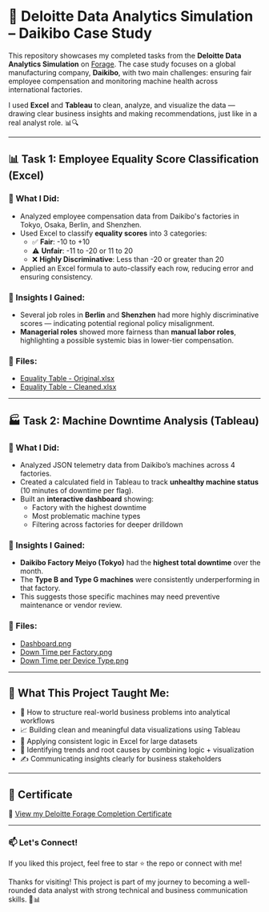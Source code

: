 # 💼 Deloitte Data Analytics Simulation – Daikibo Case Study

This repository showcases my completed tasks from the **Deloitte Data Analytics Simulation** on [Forage](https://www.theforage.com/). The case study focuses on a global manufacturing company, **Daikibo**, with two main challenges: ensuring fair employee compensation and monitoring machine health across international factories.

I used **Excel** and **Tableau** to clean, analyze, and visualize the data — drawing clear business insights and making recommendations, just like in a real analyst role. 📊🔍

---

## 📊 Task 1: Employee Equality Score Classification (Excel)

### 🔧 What I Did:
- Analyzed employee compensation data from Daikibo's factories in Tokyo, Osaka, Berlin, and Shenzhen.
- Used Excel to classify **equality scores** into 3 categories:
  - ✅ **Fair**: -10 to +10
  - ⚠️ **Unfair**: -11 to -20 or 11 to 20
  - ❌ **Highly Discriminative**: Less than -20 or greater than 20
- Applied an Excel formula to auto-classify each row, reducing error and ensuring consistency.

### 📌 Insights I Gained:
- Several job roles in **Berlin** and **Shenzhen** had more highly discriminative scores — indicating potential regional policy misalignment.
- **Managerial roles** showed more fairness than **manual labor roles**, highlighting a possible systemic bias in lower-tier compensation.

### 📁 Files:
- [Equality Table - Original.xlsx](equality-score-analysis/Equality%20Table%20-%20Original.xlsx)
- [Equality Table - Cleaned.xlsx](equality-score-analysis/Equality%20Table%20-%20Cleaned.xlsx)


---

## 🏭 Task 2: Machine Downtime Analysis (Tableau)

### 🔧 What I Did:
- Analyzed JSON telemetry data from Daikibo’s machines across 4 factories.
- Created a calculated field in Tableau to track **unhealthy machine status** (10 minutes of downtime per flag).
- Built an **interactive dashboard** showing:
  - Factory with the highest downtime
  - Most problematic machine types
  - Filtering across factories for deeper drilldown

### 📌 Insights I Gained:
- **Daikibo Factory Meiyo (Tokyo)** had the **highest total downtime** over the month.
- The **Type B and Type G machines** were consistently underperforming in that factory.
- This suggests those specific machines may need preventive maintenance or vendor review.

### 📁 Files:
- [Dashboard.png](machine-downtime-analysis/Dashboard.png)
- [Down Time per Factory.png](machine-downtime-analysis/Down%20Time%20per%20Factory.png)
- [Down Time per Device Type.png](machine-downtime-analysis/Down%20Time%20per%20Device%20Type.png)


---

## 🧠 What This Project Taught Me:
- 📌 How to structure real-world business problems into analytical workflows
- 📈 Building clean and meaningful data visualizations using Tableau
- 🧹 Applying consistent logic in Excel for large datasets
- 🎯 Identifying trends and root causes by combining logic + visualization
- ✍️ Communicating insights clearly for business stakeholders

---

## 📜 Certificate
🔗 [View my Deloitte Forage Completion Certificate](https://forage-uploads-prod.s3.amazonaws.com/completion-certificates/9PBTqmSxAf6zZTseP/io9DzWKe3PTsiS6GG_9PBTqmSxAf6zZTseP_wTgCduzYJrNm8dxdY_1748020437175_completion_certificate.pdf)

---

### 📫 Let's Connect!
If you liked this project, feel free to star ⭐ the repo or connect with me!

Thanks for visiting! This project is part of my journey to becoming a well-rounded data analyst with strong technical and business communication skills. 💪📊
